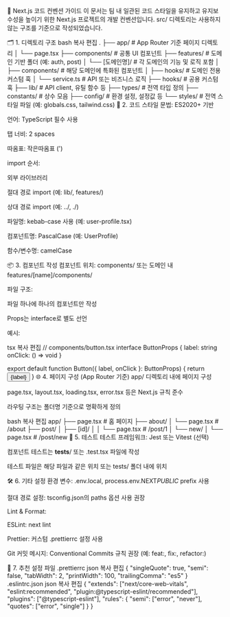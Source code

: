 🧭 Next.js 코드 컨벤션 가이드
이 문서는 팀 내 일관된 코드 스타일을 유지하고 유지보수성을 높이기 위한 Next.js 프로젝트의 개발 컨벤션입니다. src/ 디렉토리는 사용하지 않는 구조를 기준으로 작성되었습니다.

🗂️ 1. 디렉토리 구조
bash
복사
편집
.
├── app/ # App Router 기준 페이지 디렉토리
│ └── page.tsx
├── components/ # 공통 UI 컴포넌트
├── features/ # 도메인 기반 폴더 (예: auth, post)
│ └── [도메인명]/ # 각 도메인의 기능 및 로직 포함
│ ├── components/ # 해당 도메인에 특화된 컴포넌트
│ ├── hooks/ # 도메인 전용 커스텀 훅
│ └── service.ts # API 또는 비즈니스 로직
├── hooks/ # 공용 커스텀 훅
├── lib/ # API client, 유틸 함수 등
├── types/ # 전역 타입 정의
├── constants/ # 상수 모음
├── config/ # 환경 설정, 설정값 등
└── styles/ # 전역 스타일 파일 (예: globals.css, tailwind.css)
💅 2. 코드 스타일
문법: ES2020+ 기반

언어: TypeScript 필수 사용

탭 너비: 2 spaces

따옴표: 작은따옴표 (')

import 순서:

외부 라이브러리

절대 경로 import (예: lib/, features/)

상대 경로 import (예: ../, ./)

파일명: kebab-case 사용 (예: user-profile.tsx)

컴포넌트명: PascalCase (예: UserProfile)

함수/변수명: camelCase

📦 3. 컴포넌트 작성
컴포넌트 위치: components/ 또는 도메인 내 features/[name]/components/

파일 구조:

파일 하나에 하나의 컴포넌트만 작성

Props는 interface로 별도 선언

예시:

tsx
복사
편집
// components/button.tsx
interface ButtonProps {
label: string
onClick: () => void
}

export default function Button({ label, onClick }: ButtonProps) {
return <button onClick={onClick}>{label}</button>
}
🌐 4. 페이지 구성 (App Router 기준)
app/ 디렉토리 내에 페이지 구성

page.tsx, layout.tsx, loading.tsx, error.tsx 등은 Next.js 규칙 준수

라우팅 구조는 폴더명 기준으로 명확하게 정의

bash
복사
편집
app/
├── page.tsx # 홈 페이지
├── about/
│ └── page.tsx # /about
├── post/
│ ├── [id]/
│ │ └── page.tsx # /post/1
│ └── new/
│ └── page.tsx # /post/new
🧪 5. 테스트
테스트 프레임워크: Jest 또는 Vitest (선택)

컴포넌트 테스트는 **tests**/ 또는 .test.tsx 파일에 작성

테스트 파일은 해당 파일과 같은 위치 또는 tests/ 폴더 내에 위치

🛠️ 6. 기타 설정
환경 변수: .env.local, process.env.NEXT*PUBLIC* prefix 사용

절대 경로 설정: tsconfig.json의 paths 옵션 사용 권장

Lint & Format:

ESLint: next lint

Prettier: 커스텀 .prettierrc 설정 사용

Git 커밋 메시지: Conventional Commits 규칙 권장 (예: feat:, fix:, refactor:)

📎 7. 추천 설정 파일
.prettierrc
json
복사
편집
{
"singleQuote": true,
"semi": false,
"tabWidth": 2,
"printWidth": 100,
"trailingComma": "es5"
}
.eslintrc.json
json
복사
편집
{
"extends": ["next/core-web-vitals", "eslint:recommended", "plugin:@typescript-eslint/recommended"],
"plugins": ["@typescript-eslint"],
"rules": {
"semi": ["error", "never"],
"quotes": ["error", "single"]
}
}
